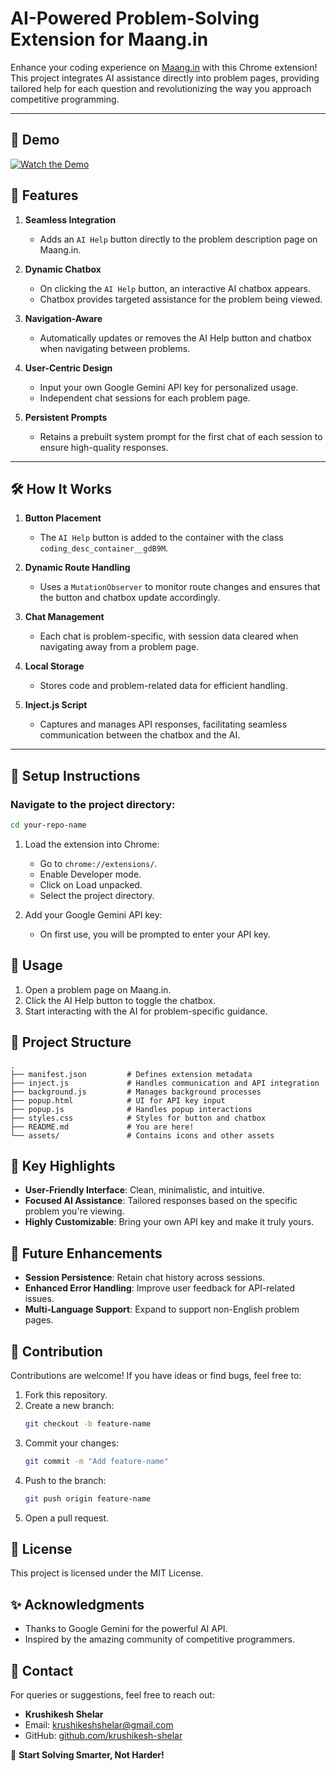 # AI-Powered Problem-Solving Extension for Maang.in

Enhance your coding experience on [Maang.in](https://maang.in) with this Chrome extension! This project integrates AI assistance directly into problem pages, providing tailored help for each question and revolutionizing the way you approach competitive programming.

---

## 🎥 Demo

[![Watch the Demo](https://img.youtube.com/vi/qRLpaO1Jfzs/maxresdefault.jpg)](https://youtu.be/qRLpaO1Jfzs)


## 🚀 Features

1. **Seamless Integration**  
   - Adds an `AI Help` button directly to the problem description page on Maang.in.

2. **Dynamic Chatbox**  
   - On clicking the `AI Help` button, an interactive AI chatbox appears.  
   - Chatbox provides targeted assistance for the problem being viewed.

3. **Navigation-Aware**  
   - Automatically updates or removes the AI Help button and chatbox when navigating between problems.

4. **User-Centric Design**  
   - Input your own Google Gemini API key for personalized usage.  
   - Independent chat sessions for each problem page.  

5. **Persistent Prompts**  
   - Retains a prebuilt system prompt for the first chat of each session to ensure high-quality responses.

---

## 🛠️ How It Works

1. **Button Placement**  
   - The `AI Help` button is added to the container with the class `coding_desc_container__gdB9M`.  

2. **Dynamic Route Handling**  
   - Uses a `MutationObserver` to monitor route changes and ensures that the button and chatbox update accordingly.  

3. **Chat Management**  
   - Each chat is problem-specific, with session data cleared when navigating away from a problem page.  

4. **Local Storage**  
   - Stores code and problem-related data for efficient handling.

5. **Inject.js Script**  
   - Captures and manages API responses, facilitating seamless communication between the chatbox and the AI.

---

## 🔧 Setup Instructions

### Navigate to the project directory:
```bash
cd your-repo-name
```
1. Load the extension into Chrome:
   - Go to `chrome://extensions/`.
   - Enable Developer mode.
   - Click on Load unpacked.
   - Select the project directory.

2. Add your Google Gemini API key:
   - On first use, you will be prompted to enter your API key.

## 🤖 Usage
1. Open a problem page on Maang.in.
2. Click the AI Help button to toggle the chatbox.
3. Start interacting with the AI for problem-specific guidance.

## 📂 Project Structure
```
.
├── manifest.json         # Defines extension metadata
├── inject.js             # Handles communication and API integration
├── background.js         # Manages background processes
├── popup.html            # UI for API key input
├── popup.js              # Handles popup interactions
├── styles.css            # Styles for button and chatbox
├── README.md             # You are here!
└── assets/               # Contains icons and other assets
```

## 🌟 Key Highlights
- **User-Friendly Interface**: Clean, minimalistic, and intuitive.
- **Focused AI Assistance**: Tailored responses based on the specific problem you're viewing.
- **Highly Customizable**: Bring your own API key and make it truly yours.

## 🚀 Future Enhancements
- **Session Persistence**: Retain chat history across sessions.
- **Enhanced Error Handling**: Improve user feedback for API-related issues.
- **Multi-Language Support**: Expand to support non-English problem pages.

## 🤝 Contribution
Contributions are welcome! If you have ideas or find bugs, feel free to:

1. Fork this repository.
2. Create a new branch:
   ```bash
   git checkout -b feature-name
   ```
3. Commit your changes:
   ```bash
   git commit -m "Add feature-name"
   ```
4. Push to the branch:
   ```bash
   git push origin feature-name
   ```
5. Open a pull request.

## 📜 License
This project is licensed under the MIT License.

## ✨ Acknowledgments
- Thanks to Google Gemini for the powerful AI API.
- Inspired by the amazing community of competitive programmers.

## 📧 Contact
For queries or suggestions, feel free to reach out:
- **Krushikesh Shelar**
- Email: krushikeshshelar@gmail.com
- GitHub: [github.com/krushikesh-shelar]([https://github.com/krushikesh-shelar](https://github.com/KrushikeshS))

🚩 **Start Solving Smarter, Not Harder!**

